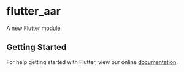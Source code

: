 # flutter_aar

A new Flutter module.

## Getting Started

For help getting started with Flutter, view our online
[documentation](https://flutter.dev/).
